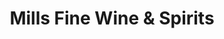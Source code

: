 ---
title: "Mills Fine Wine & Spirits"
url: /annapolis/mills-fine-wine-and-spirits/
shop: alcohol
---